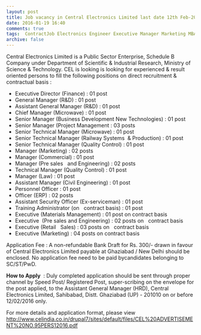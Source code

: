 ```yaml
---
layout: post
title: Job vacancy in Central Electronics Limited last date 12th Feb-2016   
date: 2016-01-19 16:40
comments: true
tags:  ContractJob Electronics Engineer Executive Manager Marketing MBA Public-Sector Technical UP 
archive: false
---
```

Central   Electronics   Limited   is   a   Public   Sector   Enterprise,   Schedule   B   Company      under Department  of  Scientific  &  Industrial  Research,  Ministry  of  Science  &  Technology. CEL is looking is looking for experienced & result oriented persons to fill the following positions on direct recruitment & contractual basis :



- Executive Director (Finance) : 01 post
- General Manager (R&D) : 01 post
- Assistant General Manager (R&D) : 01 post
- Chief Manager (Microwave) : 01 post
- Senior Manager (Business Development New Technologies) : 01 post
- Senior Manager (Project Management : 03 posts
- Senior Technical Manager (Microwave) : 01 post
- Senior Technical Manager (Railway Systems  & Production) : 01 post
- Senior Technical Manager (Quality Control) : 01 post
- Manager (Marketing) : 02 posts
- Manager (Commercial) : 01 post
- Manager (Pre sales   and Engineering) : 02 posts
- Technical Manager (Quality Control) : 01 post
- Manager (Law) : 01 post
- Assistant Manager (Civil Engineering) : 01 post
- Personnel Officer : 01 post
- Officer (ERP) : 02 posts
- Assistant Security Officer (Ex-serviceman) : 01 post
- Training Administrator (on   contract basis) : 01 post
- Executive (Materials Management) : 01 post on contract basis
- Executive  (Pre sales and Engineering) : 02 posts on   contract basis
- Executive (Retail   Sales) : 03 posts on   contract basis
- Executive (Marketing) : 04 posts on contract basis 

Application Fee : A non-refundable Bank Draft for Rs. 300/- drawn in favour of Central Electronics Limited payable at Ghaziabad / New Delhi should be enclosed. No application fee need to be paid bycandidates belonging to SC/ST/PwD. 


**How to Apply**  : Duly completed application should be sent through proper channel by Speed Post/ Registered Post, super-scribing on the envelope for the post applied, to the Assistant General Manager (HRD), Central Electronics Limited, Sahibabad, Distt. Ghaziabad (UP) - 201010 on or before 12/02/2016 only. 

For more details and application format, please view <http://www.celindia.co.in/drupal7/sites/default/files/CEL%20ADVERTISEMENT%20NO.95PERS12016.pdf>



